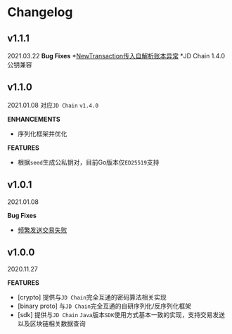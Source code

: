 # Changelog

## v1.1.1
2021.03.22
**Bug Fixes**
*[NewTransaction传入自解析账本异常](https://github.com/blockchain-jd-com/framework-go/issues/5)
*JD Chain 1.4.0 公钥兼容

## v1.1.0
2021.01.08
对应`JD Chain` `v1.4.0` 

**ENHANCEMENTS**
* 序列化框架并优化

**FEATURES**
* 根据`seed`生成公私钥对，目前Go版本仅`ED25519`支持

## v1.0.1
2021.01.08

**Bug Fixes**
* [频繁发送交易失败](https://github.com/blockchain-jd-com/framework-go/issues/3)

## v1.0.0
2020.11.27

**FEATURES**
* [crypto] 提供与`JD Chain`完全互通的密码算法相关实现
* [binary proto] 与`JD Chain`完全互通的自研序列化/反序列化框架
* [sdk] 提供与`JD Chain` `Java`版本`SDK`使用方式基本一致的实现，支持交易发送以及区块链相关数据查询